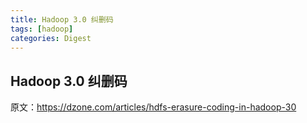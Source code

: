 ```yaml
---
title: Hadoop 3.0 纠删码
tags: [hadoop]
categories: Digest
---
```


## Hadoop 3.0 纠删码

原文：https://dzone.com/articles/hdfs-erasure-coding-in-hadoop-30
